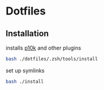 # Dotfiles

## Installation
installs [p10k](https://github.com/romkatv/powerlevel10k) and other plugins
```bash
bash ./dotfiles/.zsh/tools/install
```

set up symlinks
```bash
bash ./install
```
